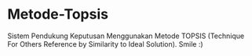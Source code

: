 # Metode-Topsis
Sistem Pendukung Keputusan Menggunakan Metode TOPSIS (Technique For Others Reference by Similarity to Ideal Solution).
Smile :)
